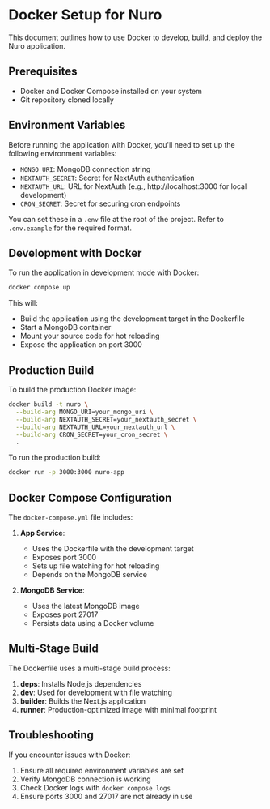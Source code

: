 # Docker Setup for Nuro

This document outlines how to use Docker to develop, build, and deploy the Nuro application.

## Prerequisites

- Docker and Docker Compose installed on your system
- Git repository cloned locally

## Environment Variables

Before running the application with Docker, you'll need to set up the following environment variables:

- `MONGO_URI`: MongoDB connection string
- `NEXTAUTH_SECRET`: Secret for NextAuth authentication
- `NEXTAUTH_URL`: URL for NextAuth (e.g., http://localhost:3000 for local development)
- `CRON_SECRET`: Secret for securing cron endpoints

You can set these in a `.env` file at the root of the project. Refer to `.env.example` for the required format.

## Development with Docker

To run the application in development mode with Docker:

```bash
docker compose up
```

This will:
- Build the application using the development target in the Dockerfile
- Start a MongoDB container
- Mount your source code for hot reloading
- Expose the application on port 3000

## Production Build

To build the production Docker image:

```bash
docker build -t nuro \
  --build-arg MONGO_URI=your_mongo_uri \
  --build-arg NEXTAUTH_SECRET=your_nextauth_secret \
  --build-arg NEXTAUTH_URL=your_nextauth_url \
  --build-arg CRON_SECRET=your_cron_secret \
  .
```

To run the production build:

```bash
docker run -p 3000:3000 nuro-app
```

## Docker Compose Configuration

The `docker-compose.yml` file includes:

1. **App Service**:
   - Uses the Dockerfile with the development target
   - Exposes port 3000
   - Sets up file watching for hot reloading
   - Depends on the MongoDB service

2. **MongoDB Service**:
   - Uses the latest MongoDB image
   - Exposes port 27017
   - Persists data using a Docker volume

## Multi-Stage Build

The Dockerfile uses a multi-stage build process:

1. **deps**: Installs Node.js dependencies
2. **dev**: Used for development with file watching
3. **builder**: Builds the Next.js application
4. **runner**: Production-optimized image with minimal footprint

## Troubleshooting

If you encounter issues with Docker:

1. Ensure all required environment variables are set
2. Verify MongoDB connection is working
3. Check Docker logs with `docker compose logs`
4. Ensure ports 3000 and 27017 are not already in use 